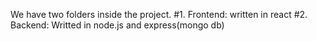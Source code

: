 We have two folders inside the project.
#1. Frontend: written in react
#2. Backend: Writted in node.js and express(mongo db)

